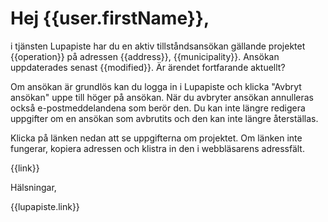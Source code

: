 # Hej {{user.firstName}},

i tj&auml;nsten Lupapiste har du en aktiv tillst&aring;ndsans&ouml;kan g&auml;llande projektet {{operation}} p&aring; adressen {{address}}, {{municipality}}. Ans&ouml;kan uppdaterades senast {{modified}}. Är &auml;rendet fortfarande aktuellt? 

Om ans&ouml;kan &auml;r grundl&ouml;s kan du logga in i Lupapiste och klicka "Avbryt ans&ouml;kan" uppe till h&ouml;ger p&aring; ans&ouml;kan. N&auml;r du avbryter ans&ouml;kan annulleras ocks&aring; e-postmeddelandena som ber&ouml;r den. Du kan inte l&auml;ngre redigera uppgifter om en ans&ouml;kan som avbrutits och den kan inte l&auml;ngre &aring;terst&auml;llas.

Klicka p&aring; l&auml;nken nedan att se uppgifterna om projektet. Om l&auml;nken inte fungerar, kopiera adressen och klistra in den i webbl&auml;sarens adressf&auml;lt.

{{link}}

H&auml;lsningar,

{{lupapiste.link}}
